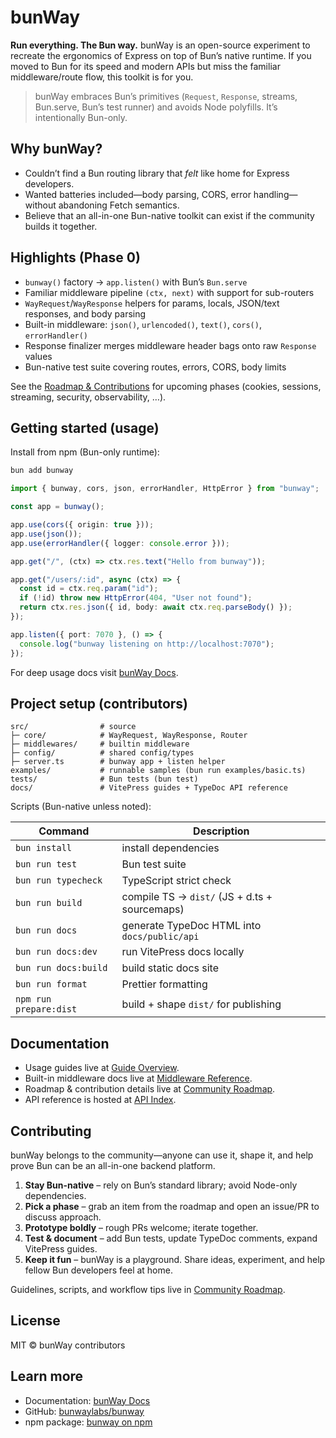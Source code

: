 # bunWay

**Run everything. The Bun way.** bunWay is an open-source experiment to recreate the ergonomics of Express on top of Bun’s native runtime. If you moved to Bun for its speed and modern APIs but miss the familiar middleware/route flow, this toolkit is for you.

> bunWay embraces Bun’s primitives (`Request`, `Response`, streams, Bun.serve, Bun’s test runner) and avoids Node polyfills. It’s intentionally Bun-only.

## Why bunWay?

- Couldn’t find a Bun routing library that _felt_ like home for Express developers.
- Wanted batteries included—body parsing, CORS, error handling—without abandoning Fetch semantics.
- Believe that an all-in-one Bun-native toolkit can exist if the community builds it together.

## Highlights (Phase 0)

- `bunway()` factory → `app.listen()` with Bun’s `Bun.serve`
- Familiar middleware pipeline `(ctx, next)` with support for sub-routers
- `WayRequest`/`WayResponse` helpers for params, locals, JSON/text responses, and body parsing
- Built-in middleware: `json()`, `urlencoded()`, `text()`, `cors()`, `errorHandler()`
- Response finalizer merges middleware header bags onto raw `Response` values
- Bun-native test suite covering routes, errors, CORS, body limits

See the [Roadmap & Contributions](https://bunwaylabs.github.io/bunway/community/build-together.html) for upcoming phases (cookies, sessions, streaming, security, observability, …).

## Getting started (usage)

Install from npm (Bun-only runtime):

```bash
bun add bunway
```

```ts
import { bunway, cors, json, errorHandler, HttpError } from "bunway";

const app = bunway();

app.use(cors({ origin: true }));
app.use(json());
app.use(errorHandler({ logger: console.error }));

app.get("/", (ctx) => ctx.res.text("Hello from bunway"));

app.get("/users/:id", async (ctx) => {
  const id = ctx.req.param("id");
  if (!id) throw new HttpError(404, "User not found");
  return ctx.res.json({ id, body: await ctx.req.parseBody() });
});

app.listen({ port: 7070 }, () => {
  console.log("bunway listening on http://localhost:7070");
});
```

For deep usage docs visit <a href="https://bunwaylabs.github.io/bunway/">bunWay Docs</a>.

## Project setup (contributors)

```
src/                # source
├─ core/            # WayRequest, WayResponse, Router
├─ middlewares/     # builtin middleware
├─ config/          # shared config/types
├─ server.ts        # bunway app + listen helper
examples/           # runnable samples (bun run examples/basic.ts)
tests/              # Bun tests (bun test)
docs/               # VitePress guides + TypeDoc API reference
```

Scripts (Bun-native unless noted):

| Command                | Description                                   |
| ---------------------- | --------------------------------------------- |
| `bun install`          | install dependencies                          |
| `bun run test`         | Bun test suite                                |
| `bun run typecheck`    | TypeScript strict check                       |
| `bun run build`        | compile TS → `dist/` (JS + d.ts + sourcemaps) |
| `bun run docs`         | generate TypeDoc HTML into `docs/public/api`  |
| `bun run docs:dev`     | run VitePress docs locally                    |
| `bun run docs:build`   | build static docs site                        |
| `bun run format`       | Prettier formatting                           |
| `npm run prepare:dist` | build + shape `dist/` for publishing          |

## Documentation

- Usage guides live at <a href="https://bunwaylabs.github.io/bunway/guide/overview.html">Guide Overview</a>.
- Built-in middleware docs live at <a href="https://bunwaylabs.github.io/bunway/middleware/index.html">Middleware Reference</a>.
- Roadmap & contribution details live at <a href="https://bunwaylabs.github.io/bunway/community/build-together.html">Community Roadmap</a>.
- API reference is hosted at <a href="https://bunwaylabs.github.io/bunway/api/index.html">API Index</a>.

## Contributing

bunWay belongs to the community—anyone can use it, shape it, and help prove Bun can be an all-in-one backend platform.

1. **Stay Bun-native** – rely on Bun’s standard library; avoid Node-only dependencies.
2. **Pick a phase** – grab an item from the roadmap and open an issue/PR to discuss approach.
3. **Prototype boldly** – rough PRs welcome; iterate together.
4. **Test & document** – add Bun tests, update TypeDoc comments, expand VitePress guides.
5. **Keep it fun** – bunWay is a playground. Share ideas, experiment, and help fellow Bun developers feel at home.

Guidelines, scripts, and workflow tips live in <a href="https://bunwaylabs.github.io/bunway/community/build-together.html">Community Roadmap</a>.

## License

MIT © bunWay contributors


## Learn more

- Documentation: <a href="https://bunwaylabs.github.io/bunway/">bunWay Docs</a>
- GitHub: <a href="https://github.com/bunwaylabs/bunway">bunwaylabs/bunway</a>
- npm package: <a href="https://www.npmjs.com/package/bunway">bunway on npm</a>

